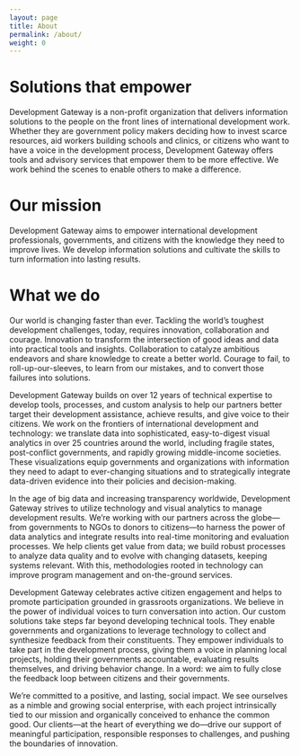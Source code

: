```yaml
---
layout: page
title: About
permalink: /about/
weight: 0
---
```


# Solutions that empower

Development Gateway is a non-profit organization that delivers information solutions to the people on the front lines of international development work. Whether they are government policy makers deciding how to invest scarce resources, aid workers building schools and clinics, or citizens who want to have a voice in the development process, Development Gateway offers tools and advisory services that empower them to be more effective. We work behind the scenes to enable others to make a difference.

# Our mission

Development Gateway aims to empower international development professionals, governments, and citizens with the knowledge they need to improve lives. We develop information solutions and cultivate the skills to turn information into lasting results.

# What we do

Our world is changing faster than ever. Tackling the world’s toughest development challenges, today, requires innovation, collaboration and courage. Innovation to transform the intersection of good ideas and data into practical tools and insights. Collaboration to catalyze ambitious endeavors and share knowledge to create a better world. Courage to fail, to roll-up-our-sleeves, to learn from our mistakes, and to convert those failures into solutions.

Development Gateway builds on over 12 years of technical expertise to develop tools, processes, and custom analysis to help our partners better target their development assistance, achieve results, and give voice to their citizens. We work on the frontiers of international development and technology: we translate data into sophisticated, easy-to-digest visual analytics in over 25 countries around the world, including fragile states, post-conflict governments, and rapidly growing middle-income societies. These visualizations equip governments and organizations with information they need to adapt to ever-changing situations and to strategically integrate data-driven evidence into their policies and decision-making.

In the age of big data and increasing transparency worldwide, Development Gateway strives to utilize technology and visual analytics to manage development results. We’re working with our partners across the globe—from governments to NGOs to donors to citizens—to harness the power of data analytics and integrate results into real-time monitoring and evaluation processes. We help clients get value from data; we build robust processes to analyze data quality and to evolve with changing datasets, keeping systems relevant. With this, methodologies rooted in technology can improve program management and on-the-ground services.

Development Gateway celebrates active citizen engagement and helps to promote participation grounded in grassroots organizations. We believe in the power of individual voices to turn conversation into action. Our custom solutions take steps far beyond developing technical tools. They enable governments and organizations to leverage technology to collect and synthesize feedback from their constituents. They empower individuals to take part in the development process, giving them a voice in planning local projects, holding their governments accountable, evaluating results themselves, and driving behavior change. In a word: we aim to fully close the feedback loop between citizens and their governments.

We’re committed to a positive, and lasting, social impact. We see ourselves as a nimble and growing social enterprise, with each project intrinsically tied to our mission and organically conceived to enhance the common good. Our clients—at the heart of everything we do—drive our support of meaningful participation, responsible responses to challenges, and pushing the boundaries of innovation.
